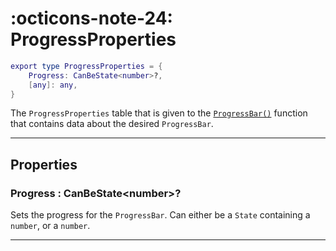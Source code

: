 <h1 class="api-header" markdown>
    <span class="api-icon" markdown>:octicons-note-24:</span>
    <span class="api-title">ProgressProperties</span>
</h1>

```lua
export type ProgressProperties = {
	Progress: CanBeState<number>?,
	[any]: any,
}
```

The `ProgressProperties` table that is given to the [`ProgressBar()`](../members/ProgressBar.md) function that contains data about the desired `ProgressBar`.

----

## Properties

<h3 markdown>
	Progress
	<span class="api-property-type">
		: CanBeState&lt;number&gt;?
	</span>
</h3>

Sets the progress for the `ProgressBar`. Can either be a `State` containing a `number`, or a `number`.

----